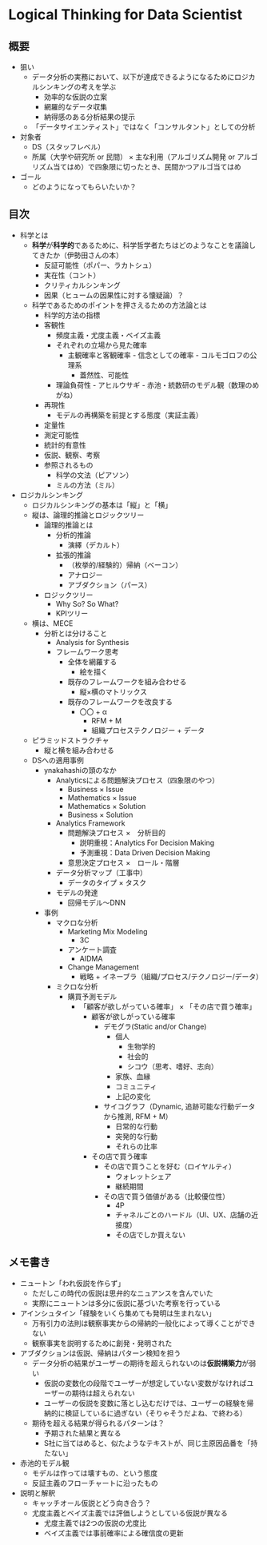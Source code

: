 # Logical Thinking for Data Scientist
## 概要
- 狙い
	- データ分析の実務において、以下が達成できるようになるためにロジカルシンキングの考えを学ぶ
		- 効率的な仮説の立案
		- 網羅的なデータ収集
		- 納得感のある分析結果の提示
	- 「データサイエンティスト」ではなく「コンサルタント」としての分析
- 対象者
	- DS（スタッフレベル）
	- 所属（大学や研究所 or 民間） × 主な利用（アルゴリズム開発 or アルゴリズム当てはめ）で四象限に切ったとき、民間かつアルゴ当てはめ
- ゴール
	- どのようになってもらいたいか？


## 目次
- 科学とは
	- **科学**が**科学的**であるために、科学哲学者たちはどのようなことを議論してきたか（伊勢田さんの本）
		- 反証可能性（ポパー、ラカトシュ）
		- 実在性（コント）
		- クリティカルシンキング
		- 因果（ヒュームの因果性に対する懐疑論）？
	- 科学であるためのポイントを押さえるための方法論とは
		- 科学的方法の指標
       	- 客観性
          	- 頻度主義・尤度主義・ベイズ主義
          	- それぞれの立場から見た確率
          		- 主観確率と客観確率
         		 		- 信念としての確率
         		 		- コルモゴロフの公理系 
             		- 蓋然性、可能性
             - 理論負荷性
             		- アヒルウサギ
             		- 赤池・統数研のモデル観（数理のめがね）
		- 再現性
			- モデルの再構築を前提とする態度（実証主義）
		- 定量性
		- 測定可能性
		- 統計的有意性
		- 仮説、観察、考察
		- 参照されるもの
			- 科学の文法（ピアソン）
			- ミルの方法（ミル）
- ロジカルシンキング
	- ロジカルシンキングの基本は「縦」と「横」
	- 縦は、論理的推論とロジックツリー
		- 論理的推論とは
			- 分析的推論
				- 演繹（デカルト）
			- 拡張的推論
				- （枚挙的/経験的）帰納（ベーコン）
				- アナロジー
				- アブダクション（パース）
		- ロジックツリー
			- Why So? So What?
			- KPIツリー
	- 横は、MECE
		- 分析とは分けること
			- Analysis for Synthesis
			- フレームワーク思考
				- 全体を網羅する
					- 絵を描く
				- 既存のフレームワークを組み合わせる
					- 縦×横のマトリックス
				- 既存のフレームワークを改良する
					- 〇〇 + α
						- RFM + M
						- 組織プロセステクノロジー + データ
	- ピラミッドストラクチャ
		- 縦と横を組み合わせる
	- DSへの適用事例
		- ynakahashiの頭のなか
			- Analyticsによる問題解決プロセス（四象限のやつ）
				- Business × Issue
				- Mathematics × Issue
				- Mathematics × Solution
				- Business × Solution 
			- Analytics Framework
				- 問題解決プロセス ×　分析目的
					- 説明重視：Analytics For Decision Making
					- 予測重視：Data Driven Decision Making
				- 意思決定プロセス ×　ロール・階層
			- データ分析マップ（工事中）
				- データのタイプ × タスク
			- モデルの発達
				- 回帰モデル〜DNN
		- 事例
			- マクロな分析
				- Marketing Mix Modeling
					- 3C
				- アンケート調査
					- AIDMA
				- Change Management
					- 戦略 + イネーブラ（組織/プロセス/テクノロジー/データ）
			- ミクロな分析
				- 購買予測モデル
					- 「顧客が欲しがっている確率」 × 「その店で買う確率」
						- 顧客が欲しがっている確率
							- デモグラ(Static and/or Change)
								- 個人
									- 生物学的
									- 社会的
									- シコウ（思考、嗜好、志向）
								- 家族、血縁
								- コミュニティ
								- 上記の変化
							- サイコグラフ（Dynamic, 追跡可能な行動データから推測, RFM + M）
								- 日常的な行動
								- 突発的な行動
								- それらの比率
						- その店で買う確率
							- その店で買うことを好む（ロイヤルティ）
								- ウォレットシェア
								- 継続期間
							- その店で買う価値がある（比較優位性）
								- 4P
								- チャネルごとのハードル（UI、UX、店舗の近接度）
								- その店でしか買えない


## メモ書き
- ニュートン「われ仮説を作らず」
	- ただしこの時代の仮説は思弁的なニュアンスを含んでいた
	- 実際にニュートンは多分に仮説に基づいた考察を行っている
- アインシュタイン「経験をいくら集めても発明は生まれない」
	- 万有引力の法則は観察事実からの帰納的一般化によって導くことができない
	- 観察事実を説明するために創発・発明された
- アブダクションは仮説、帰納はパターン検知を担う
	- データ分析の結果がユーザーの期待を超えられないのは**仮説構築力**が弱い
		- 仮説の変数化の段階でユーザーが想定していない変数がなければユーザーの期待は超えられない
		- ユーザーの仮説を変数に落とし込むだけでは、ユーザーの経験を帰納的に検証しているに過ぎない（そりゃそうだよね、で終わる）
	- 期待を超える結果が得られるパターンは？
		- 予期された結果と異なる
		- S社に当てはめると、似たようなテキストが、同じ主原因品番を「持たない」
- 赤池的モデル観
	- モデルは作っては壊すもの、という態度
	- 反証主義のフローチャートに沿ったもの
- 説明と解釈
	- キャッチオール仮説とどう向き合う？
	- 尤度主義とベイズ主義では評価しようとしている仮説が異なる
		- 尤度主義では2つの仮説の尤度比
		- ベイズ主義では事前確率による確信度の更新

